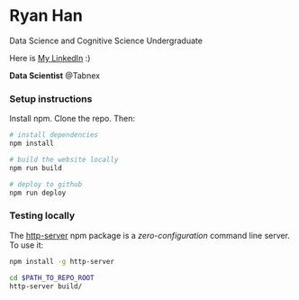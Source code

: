# Ryan Han
Data Science and Cognitive Science Undergraduate

Here is [My LinkedIn](https://www.linkedin.com/in/ryanxjhan/) :)

**Data Scientist** @Tabnex

### Setup instructions

Install npm. Clone the repo. Then:

```bash
# install dependencies
npm install

# build the website locally
npm run build

# deploy to github
npm run deploy
```

### Testing locally
The [http-server](https://www.npmjs.com/package/http-server) npm package is a
_zero-configuration_ command line server. To use it:

```bash
npm install -g http-server

cd $PATH_TO_REPO_ROOT
http-server build/
```
